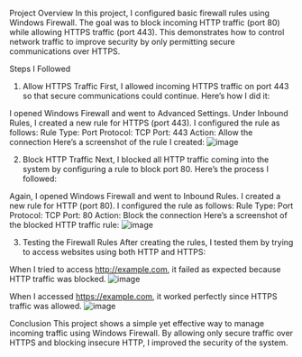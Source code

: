 Project Overview
In this project, I configured basic firewall rules using Windows Firewall. The goal was to block incoming HTTP traffic (port 80) while allowing HTTPS traffic (port 443). This demonstrates how to control network traffic to improve security by only permitting secure communications over HTTPS.

Steps I Followed
1. Allow HTTPS Traffic
First, I allowed incoming HTTPS traffic on port 443 so that secure communications could continue. Here’s how I did it:

I opened Windows Firewall and went to Advanced Settings.
Under Inbound Rules, I created a new rule for HTTPS (port 443).
I configured the rule as follows:
Rule Type: Port
Protocol: TCP
Port: 443
Action: Allow the connection
Here’s a screenshot of the rule I created:
![image](https://github.com/user-attachments/assets/eedf836e-b8ae-4538-a2fd-693951820b31)



2. Block HTTP Traffic
Next, I blocked all HTTP traffic coming into the system by configuring a rule to block port 80. Here’s the process I followed:

Again, I opened Windows Firewall and went to Inbound Rules.
I created a new rule for HTTP (port 80).
I configured the rule as follows:
Rule Type: Port
Protocol: TCP
Port: 80
Action: Block the connection
Here’s a screenshot of the blocked HTTP traffic rule:
![image](https://github.com/user-attachments/assets/90f710dd-8e40-436c-baad-8aca32864915)



3. Testing the Firewall Rules
After creating the rules, I tested them by trying to access websites using both HTTP and HTTPS:

When I tried to access http://example.com, it failed as expected because HTTP traffic was blocked.
![image](https://github.com/user-attachments/assets/fad46495-2b72-49c3-8b76-ce376a47e438)

When I accessed https://example.com, it worked perfectly since HTTPS traffic was allowed.
![image](https://github.com/user-attachments/assets/02691020-16ff-4cbb-b157-d79981811955)

Conclusion
This project shows a simple yet effective way to manage incoming traffic using Windows Firewall. By allowing only secure traffic over HTTPS and blocking insecure HTTP, I improved the security of the system.
